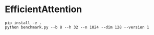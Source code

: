 # EfficientAttention

```
pip install -e .
python benchmark.py --b 8 --h 32 --n 1024 --dim 128 --version 1
```
